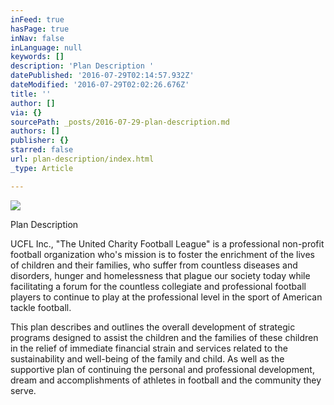 ```yaml
---
inFeed: true
hasPage: true
inNav: false
inLanguage: null
keywords: []
description: 'Plan Description '
datePublished: '2016-07-29T02:14:57.932Z'
dateModified: '2016-07-29T02:02:26.676Z'
title: ''
author: []
via: {}
sourcePath: _posts/2016-07-29-plan-description.md
authors: []
publisher: {}
starred: false
url: plan-description/index.html
_type: Article

---
```

![](https://the-grid-user-content.s3-us-west-2.amazonaws.com/d95cac2c-50d7-433a-aa3f-11902f1ecde4.png)

Plan Description 

UCFL Inc., "The United Charity Football League" is a professional non-profit football organization who's mission is to foster the enrichment of the lives of children and their families, who suffer from countless diseases and disorders, hunger and homelessness that plague our society today while facilitating a forum for the countless collegiate and professional football players to continue to play at the professional level in the sport of American tackle football. 

This plan describes and outlines the overall development of strategic programs designed to assist the children and the families of these children in the relief of immediate financial strain and services related to the sustainability and well-being of the family and child. As well as the supportive plan of continuing the personal and professional development, dream and accomplishments of athletes in football and the community they serve.